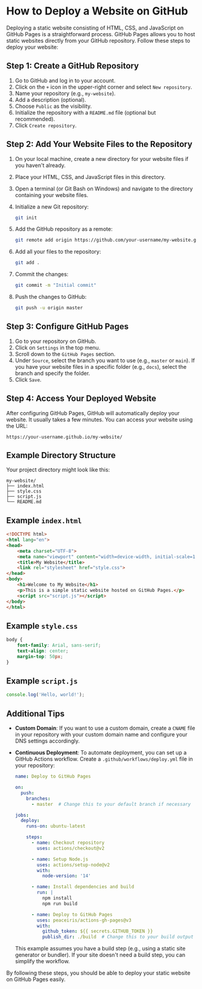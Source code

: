 # How to Deploy a Website on GitHub

Deploying a static website consisting of HTML, CSS, and JavaScript on GitHub Pages is a straightforward process. GitHub Pages allows you to host static websites directly from your GitHub repository. Follow these steps to deploy your website:

## Step 1: Create a GitHub Repository

1. Go to GitHub and log in to your account.
2. Click on the `+` icon in the upper-right corner and select `New repository`.
3. Name your repository (e.g., `my-website`).
4. Add a description (optional).
5. Choose `Public` as the visibility.
6. Initialize the repository with a `README.md` file (optional but recommended).
7. Click `Create repository`.

## Step 2: Add Your Website Files to the Repository

1. On your local machine, create a new directory for your website files if you haven't already.
2. Place your HTML, CSS, and JavaScript files in this directory.
3. Open a terminal (or Git Bash on Windows) and navigate to the directory containing your website files.
4. Initialize a new Git repository:

    ```sh
    git init
    ```

5. Add the GitHub repository as a remote:

    ```sh
    git remote add origin https://github.com/your-username/my-website.git
    ```

6. Add all your files to the repository:

    ```sh
    git add .
    ```

7. Commit the changes:

    ```sh
    git commit -m "Initial commit"
    ```

8. Push the changes to GitHub:

    ```sh
    git push -u origin master
    ```

## Step 3: Configure GitHub Pages

1. Go to your repository on GitHub.
2. Click on `Settings` in the top menu.
3. Scroll down to the `GitHub Pages` section.
4. Under `Source`, select the branch you want to use (e.g., `master` or `main`). If you have your website files in a specific folder (e.g., `docs`), select the branch and specify the folder.
5. Click `Save`.

## Step 4: Access Your Deployed Website

After configuring GitHub Pages, GitHub will automatically deploy your website. It usually takes a few minutes. You can access your website using the URL:

```
https://your-username.github.io/my-website/
```

## Example Directory Structure

Your project directory might look like this:

```
my-website/
├── index.html
├── style.css
├── script.js
└── README.md
```

## Example `index.html`

```html
<!DOCTYPE html>
<html lang="en">
<head>
    <meta charset="UTF-8">
    <meta name="viewport" content="width=device-width, initial-scale=1.0">
    <title>My Website</title>
    <link rel="stylesheet" href="style.css">
</head>
<body>
    <h1>Welcome to My Website</h1>
    <p>This is a simple static website hosted on GitHub Pages.</p>
    <script src="script.js"></script>
</body>
</html>
```

## Example `style.css`

```css
body {
    font-family: Arial, sans-serif;
    text-align: center;
    margin-top: 50px;
}
```

## Example `script.js`

```javascript
console.log('Hello, world!');
```

## Additional Tips

- **Custom Domain**: If you want to use a custom domain, create a `CNAME` file in your repository with your custom domain name and configure your DNS settings accordingly.
- **Continuous Deployment**: To automate deployment, you can set up a GitHub Actions workflow. Create a `.github/workflows/deploy.yml` file in your repository:

    ```yaml
    name: Deploy to GitHub Pages

    on:
      push:
        branches:
          - master  # Change this to your default branch if necessary

    jobs:
      deploy:
        runs-on: ubuntu-latest

        steps:
          - name: Checkout repository
            uses: actions/checkout@v2

          - name: Setup Node.js
            uses: actions/setup-node@v2
            with:
              node-version: '14'

          - name: Install dependencies and build
            run: |
              npm install
              npm run build

          - name: Deploy to GitHub Pages
            uses: peaceiris/actions-gh-pages@v3
            with:
              github_token: ${{ secrets.GITHUB_TOKEN }}
              publish_dir: ./build  # Change this to your build output directory if necessary
    ```

  This example assumes you have a build step (e.g., using a static site generator or bundler). If your site doesn't need a build step, you can simplify the workflow.

By following these steps, you should be able to deploy your static website on GitHub Pages easily.
